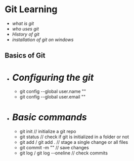 # Git Learning

- _what is git_
- _who uses git_
- _History of git_
- _installation of git on windows_

## Basics of Git

- # _Configuring the git_

  - git config --global user.name "<name>"
  - git config --global user.email "<emailId>"

- # _Basic commands_
  - git init // initialize a git repo
  - git status // check if git is initialized in a folder or not
  - git add <fileName> / git add . // stage a single change or all files
  - git commit -m "<your-message>" // save changes
  - git log / git log --oneline // check commits
